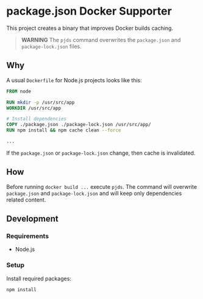 # package.json Docker Supporter

This project creates a binary that improves Docker builds caching.

> **WARNING**
> The `pjds` command overwrites the `package.json` and `package-lock.json` files.

## Why

A usual `Dockerfile` for Node.js projects looks like this:

```Dockerfile
FROM node

RUN mkdir -p /usr/src/app
WORKDIR /usr/src/app

# Install dependencies
COPY ./package.json ./package-lock.json /usr/src/app/
RUN npm install && npm cache clean --force

...
```

If the `package.json` or `package-lock.json` change, then cache is invalidated.

## How

Before running `docker build ...` execute `pjds`.
The command will overwrite `package.json` and `package-lock.json` and will keep only dependencies related content.

## Development

### Requirements

- Node.js

### Setup

Install required packages:

```bash
npm install
```

